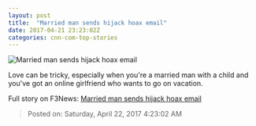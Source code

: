 ```yaml
---
layout: post
title:  "Married man sends hijack hoax email"
date: 2017-04-21 23:23:02Z
categories: cnn-com-top-stories
---
```


![Married man sends hijack hoax email](http://i2.cdn.cnn.com/cnnnext/dam/assets/170421164745-02-motaparthi-vamshi-krishna-india-super-tease.jpg)

Love can be tricky, especially when you're a married man with a child and you've got an online girlfriend who wants to go on vacation.


Full story on F3News: [Married man sends hijack hoax email](http://www.f3nws.com/n/EXt2KC)

> Posted on: Saturday, April 22, 2017 4:23:02 AM

